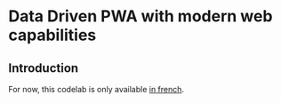 # Data Driven PWA with modern web capabilities

## Introduction

For now, this codelab is only available [in french](/codelabs/doc/modern-data-driven_fr/index.html?index=/codelabs/).
